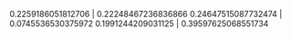  0.2259186051812706 | 0.22248467236836866
0.24647515087732474 | 0.0745536530375972
0.1991244209031125 | 0.39597625068551734
